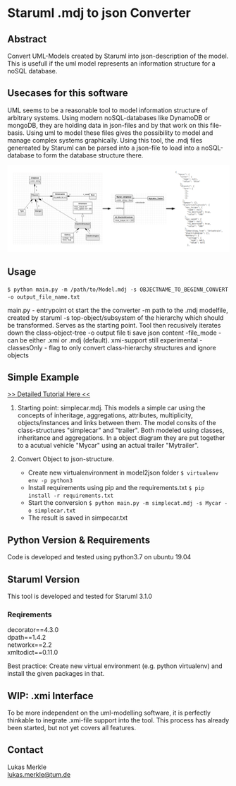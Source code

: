 # Staruml .mdj to json Converter
## Abstract
Convert UML-Models created by Staruml into json-description of the model. This is usefull if the uml model represents an information structure for a noSQL database. 

## Usecases for this software
UML seems to be a reasonable tool to model information structure of arbitrary systems. Using modern noSQL-databases like DynamoDB or mongoDB, they are holding data in json-files and by that work on this file-basis. Using uml to model these files gives the possibility to model and manage complex systems graphically. 
Using this tool, the .mdj files genereated by Staruml can be parsed into a json-file to load into a noSQL-database to form the database structure there.

![Principle](doc/principle.png)


## Usage
`$ python main.py -m /path/to/Model.mdj -s OBJECTNAME_TO_BEGINN_CONVERT -o output_file_name.txt`

main.py - entrypoint ot start the the converter
-m path to the .mdj modelfile, created by staruml
-s top-object/subsystem of the hierarchy which should be transformed. Serves as the starting point. Tool then recusively iterates down the class-object-tree
-o output file ti save json content
-file_mode - can be either .xmi or .mdj (default). xmi-support still experimental
-classesOnly - flag to only convert class-hierarchy structures and ignore objects


## Simple Example
[>> Detailed Tutorial Here <<](doc/tutorial.md)

1. Starting point: simplecar.mdj. This models a simple car using the concepts of inheritage, aggregations, attributes, multiplicity, objects/instances and links between them.
The model consits of the class-structures "simplecar" and "trailer". Both modeled using classes, inheritance and aggregations. In a object diagram they are put together to a acutual vehicle "Mycar" using an actual trailer "Mytrailer". 

2. Convert Object to json-structure.
	* Create new virtualenvironment in model2json folder 
	`$ virtualenv env -p python3`
	* Install requirements using pip and the requirements.txt 
	`$ pip install -r requirements.txt`
	* Start the conversion 
	`$ python main.py -m simplecat.mdj -s Mycar -o simplecar.txt`
	* The result is saved in simpecar.txt


## Python Version & Requirements
Code is developed and tested using python3.7 on ubuntu 19.04

## Staruml Version
This tool is developed and tested for Staruml 3.1.0

### Reqirements
decorator==4.3.0  
dpath==1.4.2  
networkx==2.2  
xmltodict==0.11.0  

Best practice: Create new virtual environment (e.g. python virtualenv) and install the given packages in that.


## WIP: .xmi Interface
To be more independent on the uml-modelling software, it is perfectly thinkable to inegrate .xmi-file support into the tool. This process has already been started, but not yet covers all features. 

## Contact
Lukas Merkle  
lukas.merkle@tum.de
